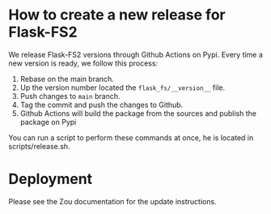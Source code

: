 # How to create a new release for Flask-FS2

We release Flask-FS2 versions through Github Actions on Pypi. Every time a new version is ready, we
follow this process:

1. Rebase on the main branch.
2. Up the version number located the `flask_fs/__version__` file.
3. Push changes to `main` branch.
4. Tag the commit and push the changes to Github.
5. Github Actions will build the package from the sources and publish the package on Pypi

You can run a script to perform these commands at once, he is located in scripts/release.sh.

# Deployment

Please see the Zou documentation for the update instructions.
